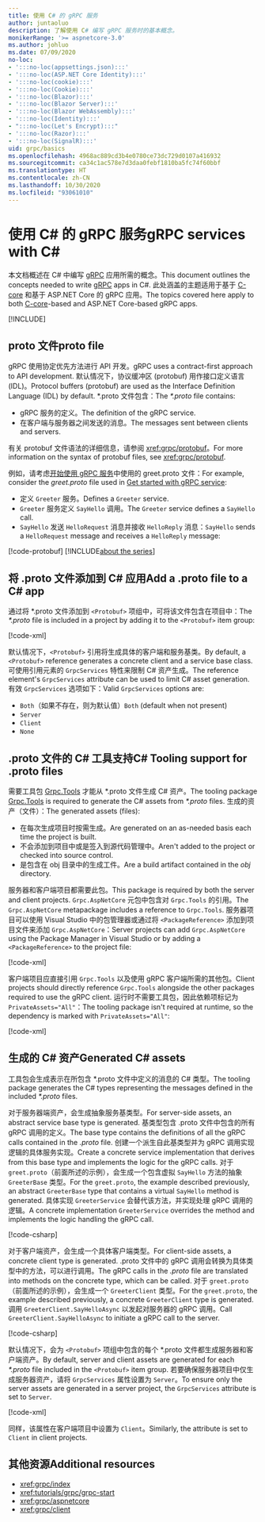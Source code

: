 ```yaml
---
title: 使用 C# 的 gRPC 服务
author: juntaoluo
description: 了解使用 C# 编写 gRPC 服务时的基本概念。
monikerRange: '>= aspnetcore-3.0'
ms.author: johluo
ms.date: 07/09/2020
no-loc:
- ':::no-loc(appsettings.json):::'
- ':::no-loc(ASP.NET Core Identity):::'
- ':::no-loc(cookie):::'
- ':::no-loc(Cookie):::'
- ':::no-loc(Blazor):::'
- ':::no-loc(Blazor Server):::'
- ':::no-loc(Blazor WebAssembly):::'
- ':::no-loc(Identity):::'
- ":::no-loc(Let's Encrypt):::"
- ':::no-loc(Razor):::'
- ':::no-loc(SignalR):::'
uid: grpc/basics
ms.openlocfilehash: 4968ac889cd3b4e0780ce73dc729d0107a416932
ms.sourcegitcommit: ca34c1ac578e7d3daa0febf1810ba5fc74f60bbf
ms.translationtype: HT
ms.contentlocale: zh-CN
ms.lasthandoff: 10/30/2020
ms.locfileid: "93061010"
---
```

# <a name="grpc-services-with-c"></a><span data-ttu-id="d32f5-103">使用 C\# 的 gRPC 服务</span><span class="sxs-lookup"><span data-stu-id="d32f5-103">gRPC services with C\#</span></span>

<span data-ttu-id="d32f5-104">本文档概述在 C# 中编写 [gRPC](https://grpc.io/docs/guides/) 应用所需的概念。</span><span class="sxs-lookup"><span data-stu-id="d32f5-104">This document outlines the concepts needed to write [gRPC](https://grpc.io/docs/guides/) apps in C#.</span></span> <span data-ttu-id="d32f5-105">此处涵盖的主题适用于基于 [C-core](https://grpc.io/blog/grpc-stacks) 和基于 ASP.NET Core 的 gRPC 应用。</span><span class="sxs-lookup"><span data-stu-id="d32f5-105">The topics covered here apply to both [C-core](https://grpc.io/blog/grpc-stacks)-based and ASP.NET Core-based gRPC apps.</span></span>

[!INCLUDE[](~/includes/gRPCazure.md)]

## <a name="proto-file"></a><span data-ttu-id="d32f5-106">proto 文件</span><span class="sxs-lookup"><span data-stu-id="d32f5-106">proto file</span></span>

<span data-ttu-id="d32f5-107">gRPC 使用协定优先方法进行 API 开发。</span><span class="sxs-lookup"><span data-stu-id="d32f5-107">gRPC uses a contract-first approach to API development.</span></span> <span data-ttu-id="d32f5-108">默认情况下，协议缓冲区 (protobuf) 用作接口定义语言 (IDL)。</span><span class="sxs-lookup"><span data-stu-id="d32f5-108">Protocol buffers (protobuf) are used as the Interface Definition Language (IDL) by default.</span></span> <span data-ttu-id="d32f5-109">\*.proto 文件包含：</span><span class="sxs-lookup"><span data-stu-id="d32f5-109">The *\*.proto* file contains:</span></span>

* <span data-ttu-id="d32f5-110">gRPC 服务的定义。</span><span class="sxs-lookup"><span data-stu-id="d32f5-110">The definition of the gRPC service.</span></span>
* <span data-ttu-id="d32f5-111">在客户端与服务器之间发送的消息。</span><span class="sxs-lookup"><span data-stu-id="d32f5-111">The messages sent between clients and servers.</span></span>

<span data-ttu-id="d32f5-112">有关 protobuf 文件语法的详细信息，请参阅 <xref:grpc/protobuf>。</span><span class="sxs-lookup"><span data-stu-id="d32f5-112">For more information on the syntax of protobuf files, see <xref:grpc/protobuf>.</span></span>

<span data-ttu-id="d32f5-113">例如，请考虑[开始使用 gRPC 服务](xref:tutorials/grpc/grpc-start)中使用的 greet.proto 文件：</span><span class="sxs-lookup"><span data-stu-id="d32f5-113">For example, consider the *greet.proto* file used in [Get started with gRPC service](xref:tutorials/grpc/grpc-start):</span></span>

* <span data-ttu-id="d32f5-114">定义 `Greeter` 服务。</span><span class="sxs-lookup"><span data-stu-id="d32f5-114">Defines a `Greeter` service.</span></span>
* <span data-ttu-id="d32f5-115">`Greeter` 服务定义 `SayHello` 调用。</span><span class="sxs-lookup"><span data-stu-id="d32f5-115">The `Greeter` service defines a `SayHello` call.</span></span>
* <span data-ttu-id="d32f5-116">`SayHello` 发送 `HelloRequest` 消息并接收 `HelloReply` 消息：</span><span class="sxs-lookup"><span data-stu-id="d32f5-116">`SayHello` sends a `HelloRequest` message and receives a `HelloReply` message:</span></span>

[!code-protobuf[](~/tutorials/grpc/grpc-start/sample/GrpcGreeter/Protos/greet.proto)]
[!INCLUDE[about the series](~/includes/code-comments-loc.md)]

## <a name="add-a-proto-file-to-a-c-app"></a><span data-ttu-id="d32f5-117">将 .proto 文件添加到 C\# 应用</span><span class="sxs-lookup"><span data-stu-id="d32f5-117">Add a .proto file to a C\# app</span></span>

<span data-ttu-id="d32f5-118">通过将 \*.proto 文件添加到 `<Protobuf>` 项组中，可将该文件包含在项目中：</span><span class="sxs-lookup"><span data-stu-id="d32f5-118">The *\*.proto* file is included in a project by adding it to the `<Protobuf>` item group:</span></span>

[!code-xml[](~/tutorials/grpc/grpc-start/sample/GrpcGreeter/GrpcGreeter.csproj?highlight=2&range=7-9)]

<span data-ttu-id="d32f5-119">默认情况下，`<Protobuf>` 引用将生成具体的客户端和服务基类。</span><span class="sxs-lookup"><span data-stu-id="d32f5-119">By default, a `<Protobuf>` reference generates a concrete client and a service base class.</span></span> <span data-ttu-id="d32f5-120">可使用引用元素的 `GrpcServices` 特性来限制 C# 资产生成。</span><span class="sxs-lookup"><span data-stu-id="d32f5-120">The reference element's `GrpcServices` attribute can be used to limit C# asset generation.</span></span> <span data-ttu-id="d32f5-121">有效 `GrpcServices` 选项如下：</span><span class="sxs-lookup"><span data-stu-id="d32f5-121">Valid `GrpcServices` options are:</span></span>

* <span data-ttu-id="d32f5-122">`Both`（如果不存在，则为默认值）</span><span class="sxs-lookup"><span data-stu-id="d32f5-122">`Both` (default when not present)</span></span>
* `Server`
* `Client`
* `None`

## <a name="c-tooling-support-for-proto-files"></a><span data-ttu-id="d32f5-123">.proto 文件的 C# 工具支持</span><span class="sxs-lookup"><span data-stu-id="d32f5-123">C# Tooling support for .proto files</span></span>

<span data-ttu-id="d32f5-124">需要工具包 [Grpc.Tools](https://www.nuget.org/packages/Grpc.Tools/) 才能从 \*.proto 文件生成 C# 资产。</span><span class="sxs-lookup"><span data-stu-id="d32f5-124">The tooling package [Grpc.Tools](https://www.nuget.org/packages/Grpc.Tools/) is required to generate the C# assets from *\*.proto* files.</span></span> <span data-ttu-id="d32f5-125">生成的资产（文件）：</span><span class="sxs-lookup"><span data-stu-id="d32f5-125">The generated assets (files):</span></span>

* <span data-ttu-id="d32f5-126">在每次生成项目时按需生成。</span><span class="sxs-lookup"><span data-stu-id="d32f5-126">Are generated on an as-needed basis each time the project is built.</span></span>
* <span data-ttu-id="d32f5-127">不会添加到项目中或是签入到源代码管理中。</span><span class="sxs-lookup"><span data-stu-id="d32f5-127">Aren't added to the project or checked into source control.</span></span>
* <span data-ttu-id="d32f5-128">是包含在 obj 目录中的生成工件。</span><span class="sxs-lookup"><span data-stu-id="d32f5-128">Are a build artifact contained in the *obj* directory.</span></span>

<span data-ttu-id="d32f5-129">服务器和客户端项目都需要此包。</span><span class="sxs-lookup"><span data-stu-id="d32f5-129">This package is required by both the server and client projects.</span></span> <span data-ttu-id="d32f5-130">`Grpc.AspNetCore` 元包中包含对 `Grpc.Tools` 的引用。</span><span class="sxs-lookup"><span data-stu-id="d32f5-130">The `Grpc.AspNetCore` metapackage includes a reference to `Grpc.Tools`.</span></span> <span data-ttu-id="d32f5-131">服务器项目可以使用 Visual Studio 中的包管理器或通过将 `<PackageReference>` 添加到项目文件来添加 `Grpc.AspNetCore`：</span><span class="sxs-lookup"><span data-stu-id="d32f5-131">Server projects can add `Grpc.AspNetCore` using the Package Manager in Visual Studio or by adding a `<PackageReference>` to the project file:</span></span>

[!code-xml[](~/tutorials/grpc/grpc-start/sample/GrpcGreeter/GrpcGreeter.csproj?highlight=1&range=12)]

<span data-ttu-id="d32f5-132">客户端项目应直接引用 `Grpc.Tools` 以及使用 gRPC 客户端所需的其他包。</span><span class="sxs-lookup"><span data-stu-id="d32f5-132">Client projects should directly reference `Grpc.Tools` alongside the other packages required to use the gRPC client.</span></span> <span data-ttu-id="d32f5-133">运行时不需要工具包，因此依赖项标记为 `PrivateAssets="All"`：</span><span class="sxs-lookup"><span data-stu-id="d32f5-133">The tooling package isn't required at runtime, so the dependency is marked with `PrivateAssets="All"`:</span></span>

[!code-xml[](~/tutorials/grpc/grpc-start/sample/GrpcGreeterClient/GrpcGreeterClient.csproj?highlight=3&range=9-11)]

## <a name="generated-c-assets"></a><span data-ttu-id="d32f5-134">生成的 C# 资产</span><span class="sxs-lookup"><span data-stu-id="d32f5-134">Generated C# assets</span></span>

<span data-ttu-id="d32f5-135">工具包会生成表示在所包含 \*.proto 文件中定义的消息的 C# 类型。</span><span class="sxs-lookup"><span data-stu-id="d32f5-135">The tooling package generates the C# types representing the messages defined in the included *\*.proto* files.</span></span>

<span data-ttu-id="d32f5-136">对于服务器端资产，会生成抽象服务基类型。</span><span class="sxs-lookup"><span data-stu-id="d32f5-136">For server-side assets, an abstract service base type is generated.</span></span> <span data-ttu-id="d32f5-137">基类型包含 .proto 文件中包含的所有 gRPC 调用的定义。</span><span class="sxs-lookup"><span data-stu-id="d32f5-137">The base type contains the definitions of all the gRPC calls contained in the *.proto* file.</span></span> <span data-ttu-id="d32f5-138">创建一个派生自此基类型并为 gRPC 调用实现逻辑的具体服务实现。</span><span class="sxs-lookup"><span data-stu-id="d32f5-138">Create a concrete service implementation that derives from this base type and implements the logic for the gRPC calls.</span></span> <span data-ttu-id="d32f5-139">对于 `greet.proto`（前面所述的示例），会生成一个包含虚拟 `SayHello` 方法的抽象 `GreeterBase` 类型。</span><span class="sxs-lookup"><span data-stu-id="d32f5-139">For the `greet.proto`, the example described previously, an abstract `GreeterBase` type that contains a virtual `SayHello` method is generated.</span></span> <span data-ttu-id="d32f5-140">具体实现 `GreeterService` 会替代该方法，并实现处理 gRPC 调用的逻辑。</span><span class="sxs-lookup"><span data-stu-id="d32f5-140">A concrete implementation `GreeterService` overrides the method and implements the logic handling the gRPC call.</span></span>

[!code-csharp[](~/tutorials/grpc/grpc-start/sample/GrpcGreeter/Services/GreeterService.cs?name=snippet)]

<span data-ttu-id="d32f5-141">对于客户端资产，会生成一个具体客户端类型。</span><span class="sxs-lookup"><span data-stu-id="d32f5-141">For client-side assets, a concrete client type is generated.</span></span> <span data-ttu-id="d32f5-142">.proto 文件中的 gRPC 调用会转换为具体类型中的方法，可以进行调用。</span><span class="sxs-lookup"><span data-stu-id="d32f5-142">The gRPC calls in the *.proto* file are translated into methods on the concrete type, which can be called.</span></span> <span data-ttu-id="d32f5-143">对于 `greet.proto`（前面所述的示例），会生成一个 `GreeterClient` 类型。</span><span class="sxs-lookup"><span data-stu-id="d32f5-143">For the `greet.proto`, the example described previously, a concrete `GreeterClient` type is generated.</span></span> <span data-ttu-id="d32f5-144">调用 `GreeterClient.SayHelloAsync` 以发起对服务器的 gRPC 调用。</span><span class="sxs-lookup"><span data-stu-id="d32f5-144">Call `GreeterClient.SayHelloAsync` to initiate a gRPC call to the server.</span></span>

[!code-csharp[](~/tutorials/grpc/grpc-start/sample/GrpcGreeterClient/Program.cs?name=snippet)]

<span data-ttu-id="d32f5-145">默认情况下，会为 `<Protobuf>` 项组中包含的每个 \*.proto 文件都生成服务器和客户端资产。</span><span class="sxs-lookup"><span data-stu-id="d32f5-145">By default, server and client assets are generated for each *\*.proto* file included in the `<Protobuf>` item group.</span></span> <span data-ttu-id="d32f5-146">若要确保服务器项目中仅生成服务器资产，请将 `GrpcServices` 属性设置为 `Server`。</span><span class="sxs-lookup"><span data-stu-id="d32f5-146">To ensure only the server assets are generated in a server project, the `GrpcServices` attribute is set to `Server`.</span></span>

[!code-xml[](~/tutorials/grpc/grpc-start/sample/GrpcGreeter/GrpcGreeter.csproj?highlight=2&range=7-9)]

<span data-ttu-id="d32f5-147">同样，该属性在客户端项目中设置为 `Client`。</span><span class="sxs-lookup"><span data-stu-id="d32f5-147">Similarly, the attribute is set to `Client` in client projects.</span></span>

## <a name="additional-resources"></a><span data-ttu-id="d32f5-148">其他资源</span><span class="sxs-lookup"><span data-stu-id="d32f5-148">Additional resources</span></span>

* <xref:grpc/index>
* <xref:tutorials/grpc/grpc-start>
* <xref:grpc/aspnetcore>
* <xref:grpc/client>
